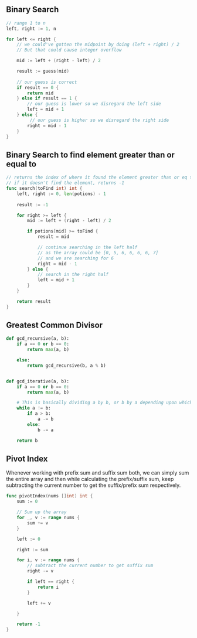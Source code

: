 ## Binary Search

```go
// range 1 to n
left, right := 1, n

for left <= right {
    // we could've gotten the midpoint by doing (left + right) / 2
    // But that could cause integer overflow

    mid := left + (right - left) / 2

    result := guess(mid)
    
    // our guess is correct
    if result == 0 {
        return mid
    } else if result == 1 {
        // our guess is lower so we disregard the left side
        left = mid + 1
    } else {
         // our guess is higher so we disregard the right side
        right = mid - 1
    }
}
```

## Binary Search to find element greater than or equal to

```go
// returns the index of where it found the element greater than or eq to toFind 
// if it doesn't find the element, returns -1
func search(toFind int) int {
    left, right := 0, len(potions) - 1
    
    result := -1 

    for right >= left {
        mid := left + (right - left) / 2

        if potions[mid] >= toFind {
            result = mid

            // continue searching in the left half
            // as the array could be [0, 5, 6, 6, 6, 6, 7]
            // and we are searching for 6
            right = mid - 1
        } else {
            // search in the right half
            left = mid + 1
        }
    }

    return result
}
```

## Greatest Common Divisor

```py
def gcd_recursive(a, b):
    if a == 0 or b == 0:
        return max(a, b)

    else:
        return gcd_recursive(b, a % b)


def gcd_iterative(a, b):
    if a == 0 or b == 0:
        return max(a, b)

    # This is basically dividing a by b, or b by a depending upon which one's larger
    while a != b:
        if a > b:
            a -= b
        else:
            b -= a

    return b

```

## Pivot Index

Whenever working with prefix sum and suffix sum both, we can simply sum the entire array and then 
while calculating the prefix/suffix sum, keep subtracting the current number to get the suffix/prefix 
sum respectively.

```go
func pivotIndex(nums []int) int {
	sum := 0

    // Sum up the array
	for _, v := range nums {
		sum += v
	}

	left := 0

	right := sum

	for i, v := range nums {
        // subtract the current number to get suffix sum
		right -= v

		if left == right {
			return i
		}

		left += v

	}

	return -1
}
```
